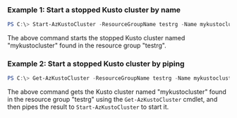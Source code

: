 ### Example 1: Start a stopped Kusto cluster by name

```powershell
PS C:\> Start-AzKustoCluster -ResourceGroupName testrg -Name mykustocluster
```

The above command starts the stopped Kusto cluster named "mykustocluster" found in the resource group "testrg".

### Example 2: Start a stopped Kusto cluster by piping

```powershell
PS C:\> Get-AzKustoCluster -ResourceGroupName testrg -Name mykustocluster | Start-AzKustoCluster
```

The above command gets the Kusto cluster named "mykustocluster" found in the resource group "testrg" using the `Get-AzKustoCluster` cmdlet, and then pipes the result to `Start-AzKustoCluster` to start it.
